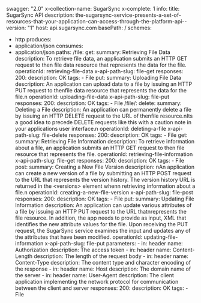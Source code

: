 swagger: "2.0"
x-collection-name: SugarSync
x-complete: 1
info:
  title: SugarSync  API
  description: the-sugarsync-service-presents-a-set-of-resources-that-your-application-can-access-through-the-platform-api--
  version: "1"
host: api.sugarsync.com
basePath: /
schemes:
- http
produces:
- application/json
consumes:
- application/json
paths:
  /file:
    get:
      summary: Retrieving File Data
      description: To retrieve file data, an application submits an HTTP GET request
        to then          file data resource that represents the data for the file.
      operationId: retrieving-file-data
      x-api-path-slug: file-get
      responses:
        200:
          description: OK
      tags:
      - File
    put:
      summary: Uploading File Data
      description: An application can upload data to a file by issuing an HTTP PUT
        request to thenfile data resource that represents the data for the file.n
      operationId: uploading-file-data
      x-api-path-slug: file-put
      responses:
        200:
          description: OK
      tags:
      - File
  /file/:
    delete:
      summary: Deleting a File
      description: An application can permanently delete a file by issuing an HTTP
        DELETE request to the URL of thenfile resource.nIts a good idea to precede
        DELETE requests like this with a caution note in your applications user interface.n
      operationId: deleting-a-file
      x-api-path-slug: file-delete
      responses:
        200:
          description: OK
      tags:
      - File
    get:
      summary: Retrieving File Information
      description: To retrieve information about a file, an application submits an
        HTTP GET request to then          file resource that represents the file.
      operationId: retrieving-file-information
      x-api-path-slug: file-get
      responses:
        200:
          description: OK
      tags:
      - File
    post:
      summary: Creating a New File Version
      description: nAn application can create a new version of a file by submitting
        an HTTP POST request to the URL that represents the version history. The version
        history URL is returned in the &lt;versions&gt; element whenn retrieving information
        about a file.n
      operationId: creating-a-new-file-version
      x-api-path-slug: file-post
      responses:
        200:
          description: OK
      tags:
      - File
    put:
      summary: Updating File Information
      description: An application can update various attributes of a file by issuing
        an HTTP PUT request to the URL thatnrepresents the file resource. In addition,
        the app needs to provide as input, XML that identifies the new attribute values
        for the file. Upon receiving the PUT request, the SugarSync service examines
        the input and updates any of the attributes that have been modified.
      operationId: updating-file-information
      x-api-path-slug: file-put
      parameters:
      - in: header
        name: Authorization
        description: The access token
      - in: header
        name: Content-Length
        description: The length of the request body
      - in: header
        name: Content-Type
        description: The content type and character encoding of the response
      - in: header
        name: Host
        description: The domain name of the server
      - in: header
        name: User-Agent
        description: The client application implementing the network protocol for
          communication between          the client and server
      responses:
        200:
          description: OK
      tags:
      - File